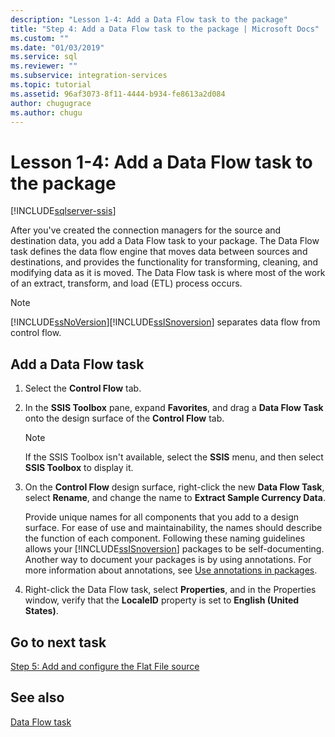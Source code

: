 ```yaml
---
description: "Lesson 1-4: Add a Data Flow task to the package"
title: "Step 4: Add a Data Flow task to the package | Microsoft Docs"
ms.custom: ""
ms.date: "01/03/2019"
ms.service: sql
ms.reviewer: ""
ms.subservice: integration-services
ms.topic: tutorial
ms.assetid: 96af3073-8f11-4444-b934-fe8613a2d084
author: chugugrace
ms.author: chugu
---
```

# Lesson 1-4: Add a Data Flow task to the package

[!INCLUDE[sqlserver-ssis](../includes/applies-to-version/sqlserver-ssis.md)]



After you've created the connection managers for the source and destination data, you add a Data Flow task to your package. The Data Flow task defines the data flow engine that moves data between sources and destinations, and provides the functionality for transforming, cleaning, and modifying data as it is moved. The Data Flow task is where most of the work of an extract, transform, and load (ETL) process occurs.  
  
> [!NOTE]  
> [!INCLUDE[ssNoVersion](../includes/ssnoversion-md.md)][!INCLUDE[ssISnoversion](../includes/ssisnoversion-md.md)] separates data flow from control flow.  
  
## Add a Data Flow task  
  
1.  Select the **Control Flow** tab.  
  
2.  In the **SSIS Toolbox** pane, expand **Favorites**, and drag a **Data Flow Task** onto the design surface of the **Control Flow** tab.  
  
    > [!NOTE]  
    > If the SSIS Toolbox isn't available, select the **SSIS** menu, and then select **SSIS Toolbox** to display it.  

3.  On the **Control Flow** design surface, right-click the new **Data Flow Task**, select **Rename**, and change the name to **Extract Sample Currency Data**.  
  
    Provide unique names for all components that you add to a design surface. For ease of use and maintainability, the names should describe the function of each component. Following these naming guidelines allows your [!INCLUDE[ssISnoversion](../includes/ssisnoversion-md.md)] packages to be self-documenting. Another way to document your packages is by using annotations. For more information about annotations, see [Use annotations in packages](../integration-services/use-annotations-in-packages.md).  
  
4.  Right-click the Data Flow task, select **Properties**, and in the Properties window, verify that the **LocaleID** property is set to **English (United States)**.  
  
## Go to next task
[Step 5: Add and configure the Flat File source](../integration-services/lesson-1-5-adding-and-configuring-the-flat-file-source.md)  
  
## See also  
[Data Flow task](../integration-services/control-flow/data-flow-task.md)  
  
  
  
